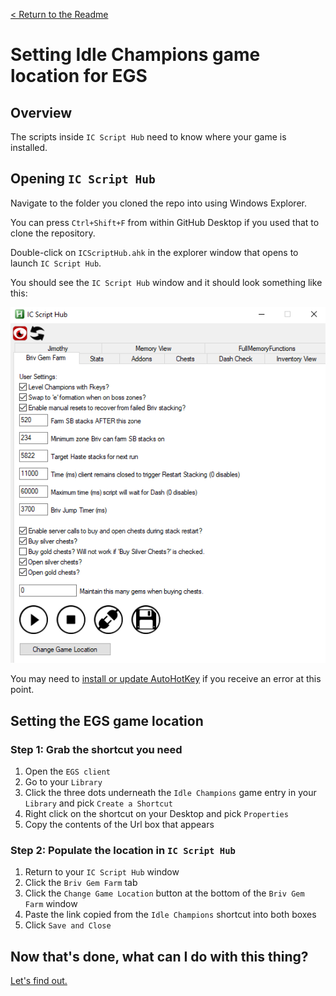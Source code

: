 [< Return to the Readme](../Readme.md)

# Setting Idle Champions game location for EGS

## Overview

The scripts inside `IC Script Hub` need to know where your game is installed.

## Opening `IC Script Hub`

Navigate to the folder you cloned the repo into using Windows Explorer. 

You can press `Ctrl+Shift+F` from within GitHub Desktop if you used that to clone the repository.

Double-click on `ICScriptHub.ahk` in the explorer window that opens to launch `IC Script Hub`.

You should see the `IC Script Hub` window and it should look something like this:

![IC Script Hub window](../docimages/ic-script-hub.png)

You may need to [install or update AutoHotKey](https://www.autohotkey.com/) if you receive an error at this point.

## Setting the EGS game location
### Step 1: Grab the shortcut you need

1. Open the `EGS client`
2. Go to your `Library`
3. Click the three dots underneath the `Idle Champions` game entry in your `Library` and pick `Create a Shortcut`
4. Right click on the shortcut on your Desktop and pick `Properties`
5. Copy the contents of the Url box that appears

### Step 2: Populate the location in `IC Script Hub`

1. Return to your `IC Script Hub` window
2. Click the `Briv Gem Farm` tab
3. Click the `Change Game Location` button at the bottom of the `Briv Gem Farm` window
4. Paste the link copied from the `Idle Champions` shortcut into both boxes
5. Click `Save and Close`

## Now that's done, what can I do with this thing?

[Let's find out.](an-introduction-to-ic-script-hub.md)